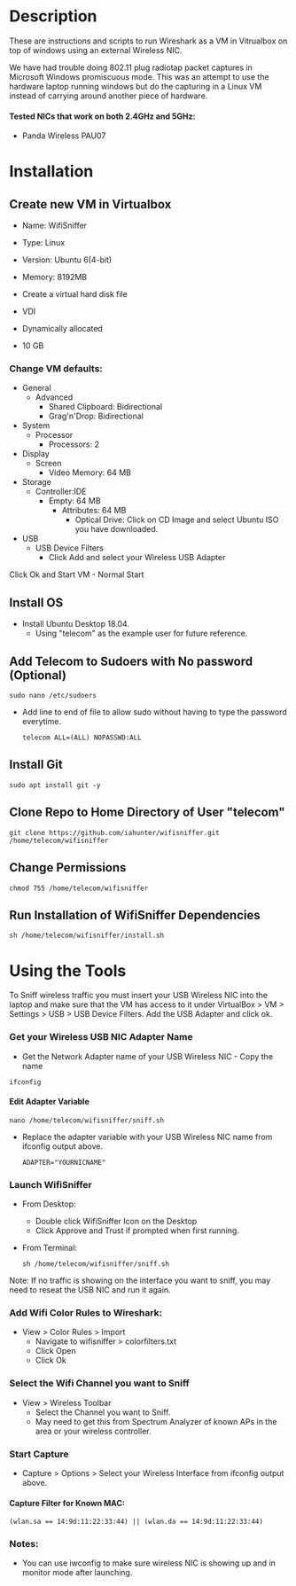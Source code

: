 # Description
These are instructions and scripts to run Wireshark as a VM in Vitrualbox on top of windows using an external Wireless NIC. 

We have had trouble doing 802.11 plug radiotap packet captures in Microsoft Windows promiscuous mode. This was an attempt to use the hardware laptop running windows but do the capturing in a Linux VM instead of carrying around another piece of hardware.

#### Tested NICs that work on both 2.4GHz and 5GHz: 
* Panda Wireless PAU07


# Installation

## Create new VM in Virtualbox

* Name: WifiSniffer
* Type: Linux
* Version: Ubuntu 6(4-bit)

* Memory: 8192MB

* Create a virtual hard disk file

* VDI
* Dynamically allocated
* 10 GB

### Change VM defaults: 
* General
	* Advanced
		* Shared Clipboard: Bidirectional
		* Grag'n'Drop: Bidirectional
* System
	* Processor
		* Processors: 2
* Display
	* Screen
		* Video Memory: 64 MB
* Storage
	* Controller:IDE
		* Empty: 64 MB
			* Attributes: 64 MB
				* Optical Drive: Click on CD Image and select Ubuntu ISO you have downloaded. 
* USB
	* USB Device Filters
		* Click Add and select your Wireless USB Adapter
		
Click Ok and Start VM - Normal Start

## Install OS

* Install Ubuntu Desktop 18.04. 
	* Using "telecom" as the example user for future reference. 

## Add Telecom to Sudoers with No password (Optional)
```
sudo nano /etc/sudoers
```
* Add line to end of file to allow sudo without having to type the password everytime. 
	```
	telecom ALL=(ALL) NOPASSWD:ALL
	```

## Install Git
```
sudo apt install git -y
```

## Clone Repo to Home Directory of User "telecom"
```
git clone https://github.com/iahunter/wifisniffer.git /home/telecom/wifisniffer
```

## Change Permissions
```
chmod 755 /home/telecom/wifisniffer
```

## Run Installation of WifiSniffer Dependencies
```
sh /home/telecom/wifisniffer/install.sh
```

# Using the Tools

To Sniff wireless traffic you must insert your USB Wireless NIC into the laptop and make sure that the VM has access to it under VirtualBox > VM > Settings > USB > USB Device Filters. Add the USB Adapter and click ok. 

### Get your Wireless USB NIC Adapter Name

* Get the Network Adapter name of your USB Wireless NIC - Copy the name
```
ifconfig
```

#### Edit Adapter Variable
```
nano /home/telecom/wifisniffer/sniff.sh 
```
* Replace the adapter variable with your USB Wireless NIC name from ifconfig output above.
	```
	ADAPTER="YOURNICNAME"
	```

### Launch WifiSniffer

* From Desktop: 
	* Double click WifiSniffer Icon on the Desktop
	* Click Approve and Trust if prompted when first running.

* From Terminal: 
	```
	sh /home/telecom/wifisniffer/sniff.sh
	```
Note: If no traffic is showing on the interface you want to sniff, you may need to reseat the USB NIC and run it again.

### Add Wifi Color Rules to Wireshark: 
* View > Color Rules > Import
	* Navigate to wifisniffer > colorfilters.txt
	* Click Open
	* Click Ok

### Select the Wifi Channel you want to Sniff
* View > Wireless Toolbar
	* Select the Channel you want to Sniff.
	* May need to get this from Spectrum Analyzer of known APs in the area or your wireless controller. 
	
### Start Capture
* Capture > Options > Select your Wireless Interface from ifconfig output above. 

#### Capture Filter for Known MAC:
```
(wlan.sa == 14:9d:11:22:33:44) || (wlan.da == 14:9d:11:22:33:44)
```

### Notes: 
* You can use iwconfig to make sure wireless NIC is showing up and in monitor mode after launching. 



